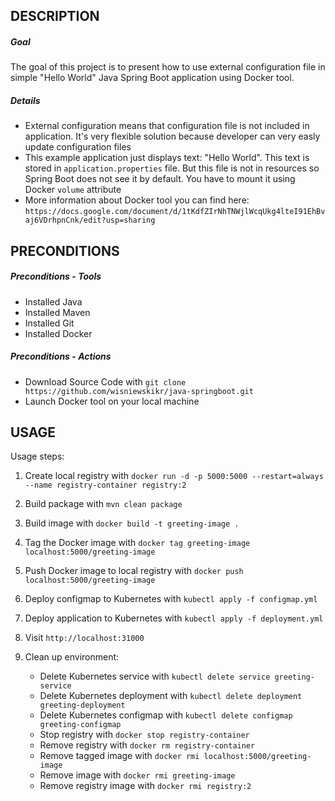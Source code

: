 DESCRIPTION
-----------

##### Goal
The goal of this project is to present how to use external configuration file in simple "Hello World" Java Spring Boot application using Docker tool.


##### Details
* External configuration means that configuration file is not included in application. It's very flexible solution because developer can very easly update configuration files
* This example application just displays text: "Hello World". This text is stored in `application.properties` file. But this file is not in resources so Spring Boot does not see it by default. You have to mount it using Docker `volume` attribute 
* More information about Docker tool you can find here: `https://docs.google.com/document/d/1tKdfZIrNhTNWjlWcqUkg4lteI91EhBvaj6VDrhpnCnk/edit?usp=sharing`


PRECONDITIONS
-------------

##### Preconditions - Tools
* Installed Java
* Installed Maven
* Installed Git
* Installed Docker

##### Preconditions - Actions
* Download Source Code with `git clone https://github.com/wisniewskikr/java-springboot.git`
* Launch Docker tool on your local machine


USAGE
-----

Usage steps:

1. Create local registry with `docker run -d -p 5000:5000 --restart=always --name registry-container registry:2`
2. Build package with `mvn clean package`
3. Build image with `docker build -t greeting-image .`
4. Tag the Docker image with `docker tag greeting-image localhost:5000/greeting-image`
5. Push Docker image to local registry with `docker push localhost:5000/greeting-image`
6. Deploy configmap to Kubernetes with `kubectl apply -f configmap.yml`
7. Deploy application to Kubernetes with `kubectl apply -f deployment.yml`
8. Visit `http://localhost:31000`
9. Clean up environment:

    * Delete Kubernetes service with `kubectl delete service greeting-service`
    * Delete Kubernetes deployment with `kubectl delete deployment greeting-deployment`
    * Delete Kubernetes configmap with `kubectl delete configmap greeting-configmap`
    * Stop registry with `docker stop registry-container`
    * Remove registry with `docker rm registry-container`
    * Remove tagged image with `docker rmi localhost:5000/greeting-image`
    * Remove image with `docker rmi greeting-image`
    * Remove registry image with `docker rmi registry:2`